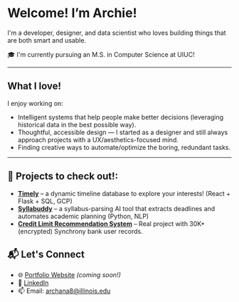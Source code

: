 # Welcome! I’m Archie! 
I'm a developer, designer, and data scientist who loves building things that are both smart and usable.

🎓 I'm currently pursuing an M.S. in Computer Science at UIUC!

---

## What I love!

I enjoy working on:
- Intelligent systems that help people make better decisions (leveraging historical data in the best possible way). 
- Thoughtful, accessible design — I started as a designer and still always approach projects with a UX/aesthetics-focused mind.
- Finding creative ways to automate/optimize the boring, redundant tasks.

---

## 🚀 Projects to check out!:

- [**Timely**](https://github.com/ArchieMucharla/Timely) – a dynamic timeline database to explore your interests! (React + Flask + SQL, GCP)
- [**Syllabuddy**](https://github.com/ArchieMucharla/Syllabuddy) – a syllabus-parsing AI tool that extracts deadlines and automates academic planning (Python, NLP)
- [**Credit Limit Recommendation System**](https://github.com/ArchieMucharla/Sprout) – Real project with 30K+ (encrypted) Synchrony bank user records.

## 📬 Let's Connect

- 🌐 [Portfolio Website](#) *(coming soon!)*  
- 💼 [LinkedIn](https://linkedin.com/in/amucharla)  
- 📫 Email: archana8@illinois.edu  


<!--
**ArchieMucharla/ArchieMucharla** is a ✨ _special_ ✨ repository because its `README.md` (this file) appears on your GitHub profile.

Here are some ideas to get you started:

- 🔭 I’m currently working on ...
- 🌱 I’m currently learning ...
- 👯 I’m looking to collaborate on ...
- 🤔 I’m looking for help with ...
- 💬 Ask me about ...
- 📫 How to reach me: ...
- 😄 Pronouns: ...
- ⚡ Fun fact: ...
-->
